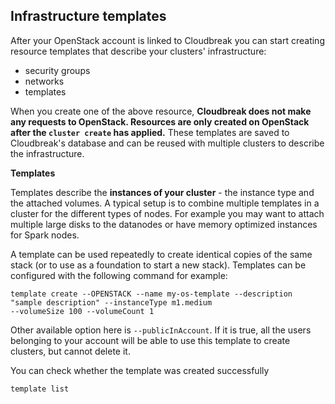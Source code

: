 ## Infrastructure templates

After your OpenStack account is linked to Cloudbreak you can start creating resource templates that describe your 
clusters' infrastructure:

- security groups
- networks
- templates

When you create one of the above resource, **Cloudbreak does not make any requests to OpenStack. Resources are only 
created on OpenStack after the `cluster create` has applied.** These templates are saved to Cloudbreak's database and
 can be reused with multiple clusters to describe the infrastructure.

**Templates**

Templates describe the **instances of your cluster** - the instance type and the attached volumes. A typical setup is
 to combine multiple templates in a cluster for the different types of nodes. For example you may want to attach multiple
 large disks to the datanodes or have memory optimized instances for Spark nodes.

A template can be used repeatedly to create identical copies of the same stack (or to use as a foundation to start a 
new stack). Templates can be configured with the following command for example:
```
template create --OPENSTACK --name my-os-template --description "sample description" --instanceType m1.medium 
--volumeSize 100 --volumeCount 1
```

Other available option here is `--publicInAccount`. If it is true, all the users belonging to your account will be able
 to use this template to create clusters, but cannot delete it.

You can check whether the template was created successfully
```
template list
```
